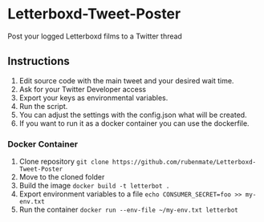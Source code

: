 # Letterboxd-Tweet-Poster

Post your logged Letterboxd films to a Twitter thread

## Instructions

1. Edit source code with the main tweet and your desired wait time.
2. Ask for your Twitter Developer access
3. Export your keys as environmental variables.
4. Run the script.
5. You can adjust the settings with the config.json what will be created.
6. If you want to run it as a docker container you can use the dockerfile.

### Docker Container
1. Clone repository `git clone https://github.com/rubenmate/Letterboxd-Tweet-Poster`
2. Move to the cloned folder
3. Build the image `docker build -t letterbot .`
4. Export environment variables to a file `echo CONSUMER_SECRET=foo >> my-env.txt`
5. Run the container `docker run --env-file ~/my-env.txt letterbot`
